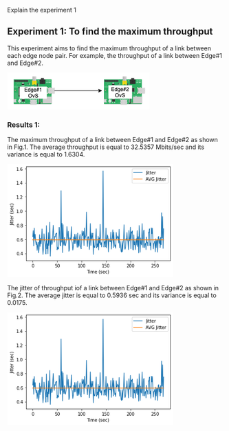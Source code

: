 Explain the experiment 1
## Experiment 1: To find the maximum throughput 
This experiment aims to find the maximum throughput of a link between each edge node pair. 
For example, the throughput of a link between Edge#1 and Edge#2.  <br />

![Edge topology](./Result_Figure/SADEdge-Topology_1_1.png)

### Results 1: 
The maximum throughput of a link between Edge#1 and Edge#2 as shown in Fig.1. The average throughput is equal to 32.5357 Mbits/sec and its variance is equal to 1.6304.<br />

![Fig.1: Maximum Throughput](./Result_Figure/Maximum_thru_test1_1.png)

The jitter of throughput iof a link between Edge#1 and Edge#2 as shown in Fig.2. The average jitter is equal to 0.5936 sec and its variance is equal to 0.0175. <br />

![Fig.2: Jitter](./Result_Figure/Jitter_test_1_1.png)
